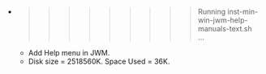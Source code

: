 * >>>>>>>>> Running inst-min-win-jwm-help-manuals-text.sh ...
  * Add Help menu in JWM.
  * Disk size = 2518560K. Space Used = 36K.

